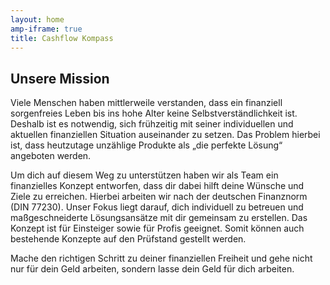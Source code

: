 ```yaml
---
layout: home
amp-iframe: true
title: Cashflow Kompass
---
```


## Unsere Mission

Viele Menschen haben mittlerweile verstanden, dass ein finanziell sorgenfreies Leben bis
ins hohe Alter keine Selbstverständlichkeit ist. 
Deshalb ist es notwendig, sich frühzeitig mit
seiner individuellen und aktuellen finanziellen Situation auseinander zu setzen. Das
Problem hierbei ist, dass heutzutage unzählige Produkte als „die perfekte Lösung“
angeboten werden. 

Um dich auf diesem Weg zu unterstützen haben wir als Team ein finanzielles Konzept
entworfen, dass dir dabei hilft deine Wünsche und Ziele zu erreichen. Hierbei arbeiten wir
nach der deutschen Finanznorm (DIN 77230). Unser Fokus liegt darauf, dich individuell zu betreuen und
maßgeschneiderte Lösungsansätze mit dir gemeinsam zu erstellen. Das Konzept ist für
Einsteiger sowie für Profis geeignet. Somit können auch bestehende Konzepte auf den
Prüfstand gestellt werden.

Mache den richtigen Schritt zu deiner finanziellen Freiheit und gehe nicht nur für dein Geld
arbeiten, sondern lasse dein Geld für dich arbeiten.



